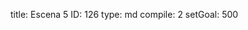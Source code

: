 title:          Escena 5
ID:             126
type:           md
compile:        2
setGoal:        500


